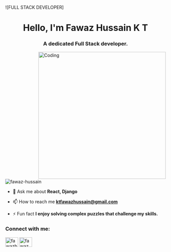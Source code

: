 ![FULL STACK DEVELOPER]
<h1 align="center">Hello, I'm Fawaz Hussain K T</h1>
<h3 align="center">A dedicated Full Stack developer.</h3>
<img align="right" alt="Coding" width="400" src="https://media2.giphy.com/media/v1.Y2lkPTc5MGI3NjExNDJ1NDY3NzM1dmU0bnN5bjFlMmgzcXJraGJjMWU4N2tiM3FpMXVjbCZlcD12MV9pbnRlcm5hbF9naWZfYnlfaWQmY3Q9Zw/qgQUggAC3Pfv687qPC/giphy.gif">

<p align="left"> <img src="https://komarev.com/ghpvc/?username=fawaz-hussain&label=Profile%20views&color=0e75b6&style=flat" alt="fawaz-hussain" /> </p>

- 💬 Ask me about **React, Django**

- 📫 How to reach me **ktfawazhussain@gmail.com**

- ⚡ Fun fact **I enjoy solving complex puzzles that challenge my skills.**

<h3 align="left">Connect with me:</h3>
<p align="left">
<a href="https://linkedin.com/in/fawazhussain" target="blank"><img align="center" src="https://raw.githubusercontent.com/rahuldkjain/github-profile-readme-generator/master/src/images/icons/Social/linked-in-alt.svg" alt="fawazhussain" height="30" width="40" /></a>
<a href="https://www.leetcode.com/fawaz_hussain" target="blank"><img align="center" src="https://raw.githubusercontent.com/rahuldkjain/github-profile-readme-generator/master/src/images/icons/Social/leet-code.svg" alt="fawaz_hussain" height="30" width="40" /></a>
</p>

